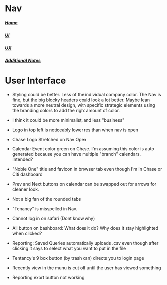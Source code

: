 # Nav

##### [Home](./README.md)
##### [UI](./ui.md)
##### [UX](./ux.md)
##### [Additional Notes](./misc.md)

# User Interface

- Styling could be better. Less of the individual company color. The Nav is fine, but the big blocky headers could look a lot better. Maybe lean towards a more neutral design, with specific strategic elements using the branding colors to add the right amount of color.

- I think it could be more minimalist, and less "business"

- Logo in top left is noticeably lower res than when nav is open

- Chase Logo Stretched on Nav Open

- Calendar Event color green on Chase. I'm assuming this color is auto generated because you can have multiple "branch" calendars. Intended?


- "Noble One" title and favicon in browser tab even though I'm in Chase or Citi dashboard

- Prev and Next buttons on calendar can be swapped out for arrows for cleaner look.

- Not a big fan of the rounded tabs

- "Tenancy" is misspelled in Nav. 


- Cannot log in on safari (Dont know why)

- All button on bashboard: What does it do? Why does it stay highlighted when clicked?

- Reporting: Saved Queries automatically uploads .csv even though after clicking it says to select what you want to put in the file

- Tentancy's 9 box button (by trash can) directs you to login page

- Recently view in the munu is cut off until the user has viewed something

- Reporting exort button not working 

